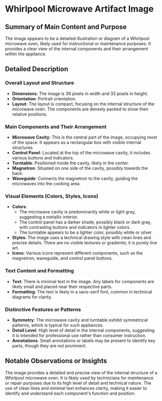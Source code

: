 # Whirlpool Microwave Artifact Image

## Summary of Main Content and Purpose
The image appears to be a detailed illustration or diagram of a Whirlpool microwave oven, likely used for instructional or maintenance purposes. It provides a clear view of the internal components and their arrangement within the appliance.

## Detailed Description

### Overall Layout and Structure
- **Dimensions**: The image is 39 pixels in width and 33 pixels in height.
- **Orientation**: Portrait orientation.
- **Layout**: The layout is compact, focusing on the internal structure of the microwave oven. The components are densely packed to show their relative positions.

### Main Components and Their Arrangement
- **Microwave Cavity**: This is the central part of the image, occupying most of the space. It appears as a rectangular box with visible internal structures.
- **Control Panel**: Located at the top of the microwave cavity, it includes various buttons and indicators.
- **Turntable**: Positioned inside the cavity, likely in the center.
- **Magnetron**: Situated on one side of the cavity, possibly towards the back.
- **Waveguide**: Connects the magnetron to the cavity, guiding the microwaves into the cooking area.

### Visual Elements (Colors, Styles, Icons)
- **Colors**:
  - The microwave cavity is predominantly white or light gray, suggesting a metallic interior.
  - The control panel has a darker shade, possibly black or dark gray, with contrasting buttons and indicators in lighter colors.
  - The turntable appears to be a lighter color, possibly white or silver.
- **Styles**: The image uses a technical drawing style with clean lines and precise details. There are no visible textures or gradients; it is purely line art.
- **Icons**: Various icons represent different components, such as the magnetron, waveguide, and control panel buttons.

### Text Content and Formatting
- **Text**: There is minimal text in the image. Any labels for components are likely small and placed near their respective parts.
- **Formatting**: The text is likely in a sans-serif font, common in technical diagrams for clarity.

### Distinctive Features or Patterns
- **Symmetry**: The microwave cavity and turntable exhibit symmetrical patterns, which is typical for such appliances.
- **Detail Level**: High level of detail in the internal components, suggesting it is intended for professional use rather than consumer instruction.
- **Annotations**: Small annotations or labels may be present to identify key parts, though they are not prominent.

## Notable Observations or Insights
The image provides a detailed and precise view of the internal structure of a Whirlpool microwave oven. It is likely used by technicians for maintenance or repair purposes due to its high level of detail and technical nature. The use of clean lines and minimal text enhances clarity, making it easier to identify and understand each component's function and position.